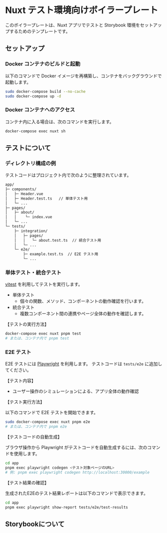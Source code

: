 # Nuxt テスト環境向けボイラープレート

このボイラープレートは、Nuxt アプリでテストと Storybook 環境をセットアップするためのテンプレートです。

## セットアップ

### Docker コンテナのビルドと起動

以下のコマンドで Docker イメージを再構築し、コンテナをバックグラウンドで起動します。

```bash
sudo docker-compose build --no-cache
sudo docker-compose up -d
```

### Docker コンテナへのアクセス

コンテナ内に入る場合は、次のコマンドを実行します。

```bash
docker-compose exec nuxt sh
```

## テストについて

### ディレクトリ構成の例

テストコードはプロジェクト内で次のように整理されています。

```bash
app/
├─ components/
│   ├─ Header.vue
│   ├─ Header.test.ts   // 単体テスト用
│   └─ ...
├─ pages/
│   ├─ about/
│   │    └─ index.vue
│   └─ ...
└─ tests/
    ├─ integration/
    │   ├─ pages/
    │   │   └─ about.test.ts  // 統合テスト用
    │   └─ ...
    └─ e2e/
        ├─ example.test.ts  // E2E テスト用
        └─ ...
```

### 単体テスト・統合テスト

[vitest](https://vitest.dev/) を利用してテストを実行します。

- 単体テスト
  - 個々の関数、メソッド、コンポーネントの動作確認を行います。
- 統合テスト
  - 複数コンポーネント間の連携やページ全体の動作を確認します。

【テストの実行方法】

```bash
docker-compose exec nuxt pnpm test
# または、コンテナ内で pnpm test
```

### E2E テスト

E2E テストには [Playwright](https://playwright.dev/docs/writing-tests) を利用します。
テストコードは `tests/e2e` に追加してください。

【テスト内容】

- ユーザー操作のシミュレーションによる、アプリ全体の動作確認

【テスト実行方法】

以下のコマンドで E2E テストを開始できます。

```bash
sudo docker-compose exec nuxt pnpm e2e
# または、コンテナ内で pnpm e2e
```

【テストコードの自動生成】

ブラウザ操作から Playwright がテストコードを自動生成するには、次のコマンドを使用します。

```bash
cd app
pnpm exec playwright codegen <テスト対象ページのURL>
# 例: pnpm exec playwright codegen http://localhost:30000/example
```

【テスト結果の確認】

生成されたE2Eのテスト結果レポートは以下のコマンドで表示できます。

```bash
cd app
pnpm exec playwright show-report tests/e2e/test-results
```

## Storybookについて
